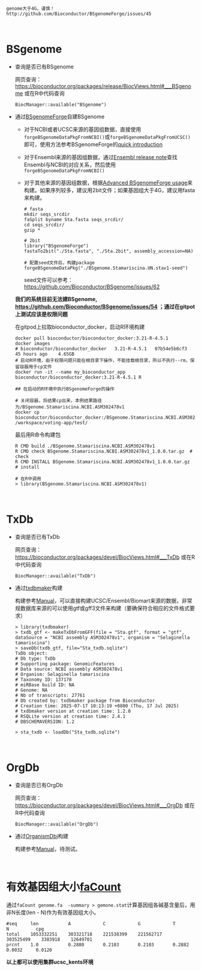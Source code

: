 ```warning
genome大于4G，谨慎！
http://github.com/Bioconductor/BSgenomeForge/issues/45
```

</br>

# BSgenome

- 查询是否已有BSgenome

  网页查询：https://bioconductor.org/packages/release/BiocViews.html#___BSgenome 或在R中代码查询

  ```
  BiocManager::available("BSgenome")
  ```

- 通过[BSgenomeForge](https://github.com/Bioconductor/BSgenomeForge)自建BSgenome
  
  - 对于NCBI或者UCSC来源的基因组数据，直接使用`forgeBSgenomeDataPkgFromNCBI()`或`forgeBSgenomeDataPkgFromUCSC()`即可，使用方法参考BSgenomeForge的[quick introduction](https://bioconductor.org/packages/release/bioc/vignettes/BSgenomeForge/inst/doc/QuickBSgenomeForge.html)

  - 对于Ensembl来源的基因组数据，通过[Ensembl release note](https://ftp.ensembl.org/pub/release-114/species_EnsemblVertebrates.txt)查找Ensembl与NCBI的对应关系，然后使用`forgeBSgenomeDataPkgFromNCBI()`

  - 对于其他来源的基因组数据，根据[Advanced BSgenomeForge usage](https://bioconductor.org/packages/release/bioc/vignettes/BSgenomeForge/inst/doc/AdvancedBSgenomeForge.pdf)来构建。如果序列较多，建议用2bit文件；如果基因组大于4G，建议用fasta来构建。

    ```
    # fasta
    mkdir seqs_srcdir
    faSplit byname Sta.fasta seqs_srcdir/
    cd seqs_srcdir/
    gzip *

    # 2bit
    library("BSgenomeForge")
    fastaTo2bit("./Sta.fasta", "./Sta.2bit", assembly_accession=NA)

    # 配置seed文件后，构建package
    forgeBSgenomeDataPkg("./BSgenome.Stamariscina.UN.stav1-seed")
    ```

    seed文件可以参考：https://github.com/Bioconductor/BSgenome/issues/62

  **我们的系统目前无法建BSgenome, https://github.com/Bioconductor/BSgenome/issues/54 ；通过在gitpot上测试应该是权限问题**

  在gitpod上拉取bioconductor_docker，启动R环境构建

  ```
  docker pull bioconductor/bioconductor_docker:3.21-R-4.5.1 
  docker images 
  # bioconductor/bioconductor_docker   3.21-R-4.5.1   07b54e5b8cf3   45 hours ago    4.65GB
  # 启动R环境，由于权限问题只能在根目录下操作，不能挂载根目录，所以不执行--rm，保留容器用于cp文件
  docker run -it --name my_bioconductor_app bioconductor/bioconductor_docker:3.21-R-4.5.1 R

  ## 在启动的R环境中执行BSgenomeForge的操作

  # 关闭容器，将结果cp出来，本例结果路径为/BSgenome.Stamariscina.NCBI.ASM302478v1
  docker cp bioconductor/bioconductor_docker:/BSgenome.Stamariscina.NCBI.ASM302478v1 /workspace/voting-app/test/
  ```

  最后用R命令构建包

  ```
  R CMD build ./BSgenome.Stamariscina.NCBI.ASM302478v1
  R CMD check BSgenome.Stamariscina.NCBI.ASM302478v1_1.0.0.tar.gz  # check
  R CMD INSTALL BSgenome.Stamariscina.NCBI.ASM302478v1_1.0.0.tar.gz   # install

  # 在R中调用
  > library(BSgenome.Stamariscina.NCBI.ASM302478v1)
  ```

</br>

# TxDb

- 查询是否已有TxDb

  网页查询：https://bioconductor.org/packages/devel/BiocViews.html#___TxDb 或在R中代码查询

  ```
  BiocManager::available("TxDb")
  ```

- 通过[txdbmaker](https://github.com/Bioconductor/txdbmaker)构建

  构建参考[Manual](https://www.bioconductor.org/packages/devel/bioc/vignettes/txdbmaker/inst/doc/txdbmaker.html)，可以直接构建UCSC/Ensembl/Biomart来源的数据，非常规数据库来源的可以使用gtf或gff3文件来构建（要确保符合相应的文件格式要求）

  ```
  > library(txdbmaker)
  > txdb_gtf <- makeTxDbFromGFF(file = "Sta.gtf", format = "gtf", dataSource = "NCBI assembly ASM302478v1", organism = "Selaginella tamariscina")
  > saveDb(txdb_gtf, file="Sta_txdb.sqlite")
  TxDb object:
  # Db type: TxDb
  # Supporting package: GenomicFeatures
  # Data source: NCBI assembly ASM302478v1
  # Organism: Selaginella tamariscina
  # Taxonomy ID: 137178
  # miRBase build ID: NA
  # Genome: NA
  # Nb of transcripts: 27761
  # Db created by: txdbmaker package from Bioconductor
  # Creation time: 2025-07-17 10:13:19 +0800 (Thu, 17 Jul 2025)
  # txdbmaker version at creation time: 1.2.0
  # RSQLite version at creation time: 2.4.1
  # DBSCHEMAVERSION: 1.2
  
  > sta_txdb <- loadDb("Sta_txdb.sqlite")
  ```

</br>

# OrgDb

- 查询是否已有OrgDb

  网页查询：https://bioconductor.org/packages/devel/BiocViews.html#___OrgDb 或在R中代码查询

  ```
  BiocManager::available("OrgDb")
  ```

- 通过[OrganismDbi](https://github.com/Bioconductor/OrganismDbi)构建

  构建参考[Manual](https://bioconductor.org/packages/release/bioc/vignettes/OrganismDbi/inst/doc/OrganismDbi.html)，待测试。

</br>

# 有效基因组大小[faCount](https://github.com/ENCODE-DCC/kentUtils?tab=readme-ov-file)

通过`faCount genome.fa  -summary > gemone.stat`计算基因组各碱基含量后，用非N长度(len - N)作为有效基因组大小。

```
#seq     len           A            C            G            T            N          cpg
total    1053332251    303321718    221538399    221562717    303525499    3383918    12649701
prcnt    1.0           0.2880       0.2103       0.2103       0.2882       0.0032     0.0120
```



**以上都可以使用集群ucsc_kents环境**